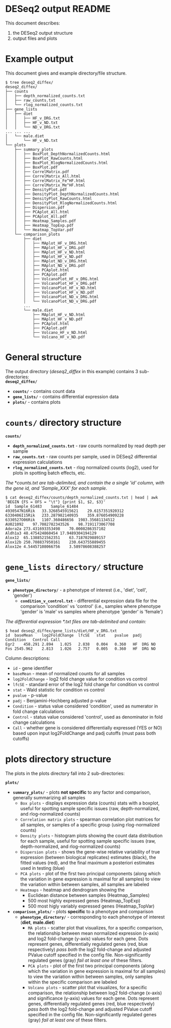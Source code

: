 DESeq2 output README
====================

This document describes:
1) the DESeq2 output structure
2) output files and plots



Example output
=======
This document gives and example directory/file structure.
```
$ tree deseq2_diffex/
deseq2_diffex/
├── counts
│   ├── depth_normalized_counts.txt
│   ├── raw_counts.txt
│   └── rlog_normalized_counts.txt
├── gene_lists
│   ├── diet
│   │   ├── HF_v_DRG.txt
│   │   ├── HF_v_ND.txt
│   │   └── ND_v_DRG.txt
... ... ...
│   └── male.diet
│       └── HF_v_ND.txt
└── plots
    ├── summary_plots
    │   ├── BoxPlot_DepthNormalizedCounts.html
    │   ├── BoxPlot_RawCounts.html
    │   ├── BoxPlot_RlogNormalizedCounts.html
    │   ├── BoxPlot.pdf
    │   ├── CorrelMatrix.pdf
    │   ├── CorrelMatrix_All.html
    │   ├── CorrelMatrix_Fe^HF.html
    │   ├── CorrelMatrix_Me^HF.html
    │   ├── DensityPlot.pdf
    │   ├── DensityPlot_DepthNormalizedCounts.html
    │   ├── DensityPlot_RawCounts.html
    │   ├── DensityPlot_RlogNormalizedCounts.html
    │   ├── Dispersion.pdf
    │   ├── PCAplot_All.html
    │   ├── PCAplot_All.pdf
    │   ├── Heatmap_Samples.pdf
    │   ├── Heatmap_TopExp.pdf
    │   └── Heatmap_TopVar.pdf
    └── comparison_plots
        ├── diet
        │   ├── MAplot_HF_v_DRG.html
        │   ├── MAplot_HF_v_DRG.pdf
        │   ├── MAplot_HF_v_ND.html
        │   ├── MAplot_HF_v_ND.pdf
        │   ├── MAplot_ND_v_DRG.html
        │   ├── MAplot_ND_v_DRG.pdf
        │   ├── PCAplot.html
        │   ├── PCAplot.pdf
        │   ├── VolcanoPlot_HF_v_DRG.html
        │   ├── VolcanoPlot_HF_v_DRG.pdf
        │   ├── VolcanoPlot_HF_v_ND.html
        │   ├── VolcanoPlot_HF_v_ND.pdf
        │   ├── VolcanoPlot_ND_v_DRG.html
        │   └── VolcanoPlot_ND_v_DRG.pdf
        ...
        └── male.diet
            ├── MAplot_HF_v_ND.html
            ├── MAplot_HF_v_ND.pdf
            ├── PCAplot.html
            ├── PCAplot.pdf
            ├── Volcano_HF_v_ND.html
            └── Volcano_HF_v_ND.pdf
```


General structure
====================
The output directory (*deseq2_diffex* in this example) contains 3 sub-directories:  
**`deseq2_diffex/`**  
- **`counts/`** - contains count data  
- **`gene_lists/`** - contains differential expression data  
- **`plots/`** - contains plots  


`counts/` directory structure
===============
**`counts/`**  
- **`depth_normalized_counts.txt`** - raw counts normalized by read depth per sample  
- **`raw_counts.txt`** - raw counts per sample, used in DESeq2 differential expression calculations  
- **`rlog_normalized_counts.txt`** - rlog normalized counts (log2), used for plots in spotting batch effects, etc.  

_The_ *_counts.txt are tab-delimited, and contain the a single 'id' column, with the gene id, and 'Sample_XXX' for each sample._

```
$ cat deseq2_diffex/counts/depth_normalized_counts.txt | head | awk 'BEGIN {FS = OFS = "\t"} {print $1, $2, $3}'
id	Sample_61483	Sample_61484
4930547N16Rik	33.3268545915621	29.6157351920312
6330406I15Rik	233.287982140935	359.876054909228
6330527O06Rik	1107.360486656	1983.35681134512
AU021092	97.7082782343526	98.7191173067708
Adora2a	273.431693353498	70.0008286357102
Aldh1a3	48.475424860454	17.9489304194129
Alox12	65.1388521562351	63.7187029889157
Alox12b	250.708837950161	230.643755889455
Alox12e	4.54457108066756	3.58978608388257
```

`gene_lists directory/` structure
==================
**`gene_lists/`**
- **`phenotype_directory/`** - a phenotype of interest (i.e., 'diet', 'cell', 'gender')  
   - **`condition_v_control.txt`** - differential expression data file for the comparison 'condition' vs 'control' (i.e., samples where phenotype 'gender' is 'male' vs samples where phenotype 'gender' is 'female')

_The differential expression *.txt files are tab-delimited and contain:_

```
$ head deseq2_diffex/gene_lists/diet/HF_v_DRG.txt
id	baseMean	log2FoldChange	lfcSE	stat	pvalue	padj	Condition	Control	Call
Egr2	458.291	2.894	1.025	2.838	0.004	0.360	HF	DRG NO
Fos	2545.962	2.813	1.026	2.757	0.005	0.360	HF	DRG NO
```
Column descriptions:  
- `id` - gene identifier
- `baseMean` - mean of normalized counts for all samples
- `log2FoldChange` - log2 fold change value for condition vs control
- `lfcSE` - standard error of the log2 fold change for condition vs control
- `stat` - Wald statistic for condition vs control
- `pvalue` - p-value
- `padj` - Benjamini-Hochberg adjusted p-value
- `Condition` - status value considered 'condition', used as numerator in fold change calculations 
- `Control` - status value considered 'control', used as denominator in fold change calculations
- `Call` - whether gene is considered differentially expressed (YES or NO) based upon input log2FoldChange and padj cutoffs (must pass both cutoffs)

plots directory structure
=============

The plots in the plots directory fall into 2 sub-directories:

**`plots/`**
- **`summary_plots/`** - plots **not specific** to any factor and comparison, generally summarizing all samples    
	- `Box plots` - displays expression data (counts) stats with a boxplot, useful for spotting sample specific issues (raw, depth-normalized, and rlog-normalized counts)
  	- `Correlation matrix plots` - spearman correlation plot matrices for all samples, or samples of a specific group (using rlog-normalized counts)
    - `Density plots` - histogram plots showing the count data distribution for each sample, useful for spotting sample specific issues (raw, depth-normalized, and rlog-normalized counts)
    - `Dispersion plots` - shows the gene-wise relative variability of true expression (between biological replicates) estimates (black), the fitted values (red), and the final maximum a posteriori estimates used in testing (blue)
    - `PCA plots` - plot of the first two principal components (along which the variation in gene expression is maximal for all samples) to view the variation within between samples, all samples are labeled
    - `Heatmaps` - heatmap and dendrogram showing the
    	- Euclidean distance between samples (Heatmap_Samples)
    	- 500 most highly expressed genes (Heatmap_TopExp)
    	- 500 most higly variably expressed genes (Heatmap_TopVar)  
- **`comparison_plots/`** - plots **specific** to a phenotype and comparison
    - **`phenotype_directory/`** - corresponding to each phenotype of interest (**diet**, **male.diet**)  
        - `MA plots` - scatter plot that visualizes, for a specific comparison, the relationship between mean normalized expression  (x-axis) and log2 fold-change (y-axis) values for each gene. Dots represent genes, differentially regulated genes (red, blue respectively) _pass both_ the log2 fold-change and adjusted PValue cutoff specified in the config file. Non-significantly regulated genes (gray) _fail at least one_ of these filters.
        - `PCA plots` - plot of the first two principal components (along which the variation in gene expression is maximal for all samples) to view the variation within between samples, only samples within the specific comparison are labeled
        - `Volcano plots` - scatter plot that visualizes, for a specific comparison, the relationship between log2 fold-change (x-axis) and significance (y-axis) values for each gene. Dots represent genes, differentially regulated genes (red, blue respectively) _pass both_ the log2 fold-change and adjusted PValue cutoff specified in the config file. Non-significantly regulated genes (gray) _fail at least one_ of these filters.

